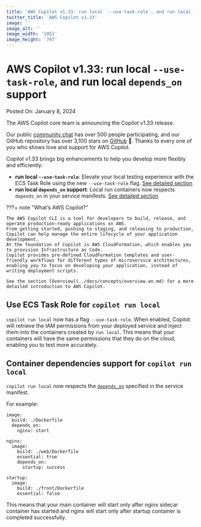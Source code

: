 ```yaml
---
title: 'AWS Copilot v1.33: run local `--use-task-role`, and run local `depends_on` support'
twitter_title: 'AWS Copilot v1.33'
image: ''
image_alt: ''
image_width: '1051'
image_height: '747'
---
```


# AWS Copilot v1.33: run local `--use-task-role`, and run local `depends_on` support

Posted On: January 8, 2024

The AWS Copilot core team is announcing the Copilot v1.33 release.

Our public [сommunity сhat](https://app.gitter.im/#/room/#aws_copilot-cli:gitter.im) has over 500 people participating, and our GitHub repository has over 3,100 stars on [GitHub](http://github.com/aws/copilot-cli/) 🚀.
Thanks to every one of you who shows love and support for AWS Copilot.

Copilot v1.33 brings big enhancements to help you develop more flexibly and efficiently:

- **run local `--use-task-role`**: Elevate your local testing experience with the ECS Task Role using the new `--use-task-role` flag. [See detailed section](#use-ecs-task-role-for-copilot-run-local)
- **run local `depends_on` support**:  Local run containers now respects `depends_on` in your service manifests. [See detailed section](#container-dependencies-support-for-copilot-run-local)

???+ note "What’s AWS Copilot?"

    The AWS Copilot CLI is a tool for developers to build, release, and operate production-ready applications on AWS.
    From getting started, pushing to staging, and releasing to production, Copilot can help manage the entire lifecycle of your application development.
    At the foundation of Copilot is AWS CloudFormation, which enables you to provision Infrastructure as Code.
    Copilot provides pre-defined CloudFormation templates and user-friendly workflows for different types of microservice architectures,
    enabling you to focus on developing your application, instead of writing deployment scripts.

    See the section [Overview](../docs/concepts/overview.en.md) for a more detailed introduction to AWS Copilot.

## Use ECS Task Role for `copilot run local`

`copilot run local` now has a flag `--use-task-role`. When enabled, Copilot will retrieve the IAM permissions from your deployed service and inject them into the containers created by `run local`.
This means that your containers will have the same permissions that they do on the cloud, enabling you to test more accurately.

## Container dependencies support for `copilot run local`

`copilot run local` now respects the [`depends_on`](../docs/manifest/lb-web-service.md#image-depends-on) specified in the service manifest.

For example:

```
image:
  build: ./Dockerfile
  depends_on:
    nginx: start

nginx:
  image:
    build: ./web/Dockerfile
    essential: true
    depends_on:
      startup: success

startup:
  image:
    build: ./front/Dockerfile
    essential: false
```

This means that your main container will start only after nginx sidecar container has started and nginx will start only after startup container is completed successfully.
